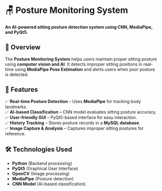 # 🪑 Posture Monitoring System  
**An AI-powered sitting posture detection system using CNN, MediaPipe, and PyQt5.**  

## 📌 Overview  
The **Posture Monitoring System** helps users maintain proper sitting posture using **computer vision and AI**. It detects improper sitting positions in real-time using **MediaPipe Pose Estimation** and alerts users when poor posture is detected.  

## 🚀 Features  
✅ **Real-time Posture Detection** – Uses **MediaPipe** for tracking body landmarks.  
✅ **AI-based Classification** – CNN model evaluates sitting posture accuracy.  
✅ **User-friendly GUI** – PyQt5-based interface for easy interaction.  
✅ **History Tracking** – Stores posture records in a **MySQL database**.  
✅ **Image Capture & Analysis** – Captures improper sitting postures for reference.  

## 🛠 Technologies Used  
- **Python** (Backend processing)  
- **PyQt5** (Graphical User Interface)  
- **OpenCV** (Image processing)  
- **MediaPipe** (Posture detection)  
- **CNN Model** (AI-based classification)  
